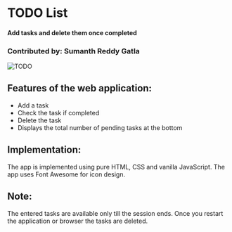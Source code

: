 # TODO List
#### Add tasks and delete them once completed
### Contributed by: Sumanth Reddy Gatla

![TODO](https://github.com/SumanthFSD/SumanthFSD.github.io/assets/80679363/bac5ec02-f7c0-4771-b7fc-ba6335689c28)

## Features of the web application:
* Add a task
* Check the task if completed
* Delete the task
* Displays the total number of pending tasks at the bottom
## Implementation:
The app is implemented using pure HTML, CSS and vanilla JavaScript. The app uses Font Awesome for icon design. 

## Note:
The entered tasks are available only till the session ends. Once you restart the application or browser the tasks are deleted.
